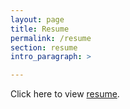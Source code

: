 ```yaml
---
layout: page
title: Resume
permalink: /resume
section: resume
intro_paragraph: >

---
```

<html>
  <head>
    <title>Title of the document</title>
  </head>
  <body>
    <p>Click here to view <a href="C:/Users/jwjwi/cs480f2019/jordanwilson-480/jordanwilson-480/assets/img/uploads.pdf">resume</a>.</p>
  </body>
</html>
